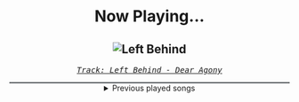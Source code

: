 <div align="center"> 
<h1>Now Playing...</h1>

![Left Behind](https://i.scdn.co/image/ab67616d00001e023dfa28a1fc53a2bbf1ab35f3)
--
_<samp><a href="https://open.spotify.com/track/50AQqRUpfes97koMaDba8V">Track: Left Behind - Dear Agony</a></samp>_

<div style="border: 1px #4B5054 solid"></div>
<details>
  <summary>
    Previous played songs
  </summary>
  <table>
    <thead>
      <tr>
        <th>
          Artist
        </th>
        <th>
          Song
        </th>
        <th>
          Link
        </th>
      </tr>
    </thead>
    <tbody>
      <tr><td>Dear Agony</td><td>Left Behind</td><td><a href="https://open.spotify.com/track/50AQqRUpfes97koMaDba8V">https://open.spotify.com/track/50AQqRUpfes97koMaDba8V</a></td></tr><tr><td>Blind Guardian</td><td>A Voice in the Dark</td><td><a href="https://open.spotify.com/track/5KyFSp5D7OMf5SSlk8EIT7">https://open.spotify.com/track/5KyFSp5D7OMf5SSlk8EIT7</a></td></tr><tr><td>NF</td><td>Therapy Session</td><td><a href="https://open.spotify.com/track/6WKk8l8EXiwPBYlmSlhZWx">https://open.spotify.com/track/6WKk8l8EXiwPBYlmSlhZWx</a></td></tr><tr><td>Hillsong Young & Free</td><td>Love Won't Let Me Down</td><td><a href="https://open.spotify.com/track/7rqAUvqxpNHKgEFQw6sFSt">https://open.spotify.com/track/7rqAUvqxpNHKgEFQw6sFSt</a></td></tr><tr><td>M.I.A.</td><td>Go Off</td><td><a href="https://open.spotify.com/track/2pZcUEk1CBwoBSVsoDseg2">https://open.spotify.com/track/2pZcUEk1CBwoBSVsoDseg2</a></td></tr><tr><td>Memphis May Fire</td><td>Your Turn</td><td><a href="https://open.spotify.com/track/505msJKoWzFTOua6Gdx0hl">https://open.spotify.com/track/505msJKoWzFTOua6Gdx0hl</a></td></tr><tr><td>Blasterjaxx</td><td>Shadows</td><td><a href="https://open.spotify.com/track/2K683tmRLnwOc4pcFRr8xY">https://open.spotify.com/track/2K683tmRLnwOc4pcFRr8xY</a></td></tr><tr><td>Polaris</td><td>The Remedy</td><td><a href="https://open.spotify.com/track/63GJDO5mxiFP1ZQEpdUWRd">https://open.spotify.com/track/63GJDO5mxiFP1ZQEpdUWRd</a></td></tr><tr><td>Bullet For My Valentine</td><td>You Want a Battle? (Here's a War)</td><td><a href="https://open.spotify.com/track/1KCAEG6JcsTzi8ddZzs0nk">https://open.spotify.com/track/1KCAEG6JcsTzi8ddZzs0nk</a></td></tr><tr><td>Hollywood Undead</td><td>CHAOS</td><td><a href="https://open.spotify.com/track/6j1MScI9wSC7b9lM658ncB">https://open.spotify.com/track/6j1MScI9wSC7b9lM658ncB</a></td></tr><tr><td>Wage War</td><td>Stitch</td><td><a href="https://open.spotify.com/track/0Pl5XX0MbdQ5E702GBhnUn">https://open.spotify.com/track/0Pl5XX0MbdQ5E702GBhnUn</a></td></tr><tr><td>As I Lay Dying</td><td>My Own Grave</td><td><a href="https://open.spotify.com/track/0CcqWuAEJC93K8cBMbAjgI">https://open.spotify.com/track/0CcqWuAEJC93K8cBMbAjgI</a></td></tr><tr><td>Disturbed</td><td>Feeding the Fire</td><td><a href="https://open.spotify.com/track/33l1p3N7TCrWluW4grQdpv">https://open.spotify.com/track/33l1p3N7TCrWluW4grQdpv</a></td></tr><tr><td>Bad Omens</td><td>THE DEATH OF PEACE OF MIND</td><td><a href="https://open.spotify.com/track/6tRneEcItwpSxBtqgem5Dr">https://open.spotify.com/track/6tRneEcItwpSxBtqgem5Dr</a></td></tr><tr><td>Motionless In White</td><td>Masterpiece</td><td><a href="https://open.spotify.com/track/3c9kVsKF68xMzlS0NikVn3">https://open.spotify.com/track/3c9kVsKF68xMzlS0NikVn3</a></td></tr><tr><td>Fire From The Gods</td><td>Thousand Lifetimes</td><td><a href="https://open.spotify.com/track/3taoIo2lGa42YH1pXPTJi4">https://open.spotify.com/track/3taoIo2lGa42YH1pXPTJi4</a></td></tr><tr><td>Memphis May Fire</td><td>Bleed Me Dry</td><td><a href="https://open.spotify.com/track/0yVroPkpn46h7QdEYkNAFg">https://open.spotify.com/track/0yVroPkpn46h7QdEYkNAFg</a></td></tr><tr><td>Falling In Reverse</td><td>Popular Monster</td><td><a href="https://open.spotify.com/track/4GssB27iJeqmfGxS94Tfij">https://open.spotify.com/track/4GssB27iJeqmfGxS94Tfij</a></td></tr><tr><td>Papa Roach</td><td>Swerve - Rockzilla Remix</td><td><a href="https://open.spotify.com/track/2nUicn7YuS1bo2DqgELtj0">https://open.spotify.com/track/2nUicn7YuS1bo2DqgELtj0</a></td></tr><tr><td>Sick Puppies</td><td>You're Going Down</td><td><a href="https://open.spotify.com/track/5FQXMRDSTkn9fowDJ3kZo8">https://open.spotify.com/track/5FQXMRDSTkn9fowDJ3kZo8</a></td></tr>
    </tbody>
  </table>
</details>

</div>
